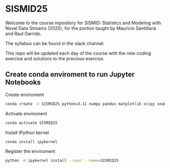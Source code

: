 # SISMID25

Welcome to the course repository for SISMID: Statistics and Modeling with Novel Data Streams (2025), for the portion taught by Mauricio Santillana and Raul Garrido.

The syllabus can be found in the slack channel.

This repo will be updated each day of the course with the new coding exercise and solutions to the previous exercise.


## Create conda enviroment to run Jupyter Notebooks
Create enviroment
```bash
conda create -n SISMID25 python=3.11 numpy pandas matplotlib scipy seaborn scikit-learn
```
Activate enviroment
```bash
conda activate SISMID25
```
Install IPython kernel
```bash
conda install ipykernel
```
Register the enviroment
```bash
python -m ipykernel install --user --name=SISMID25
```

